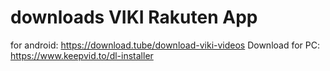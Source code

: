# downloads VIKI Rakuten App
for android: https://download.tube/download-viki-videos
Download for PC: https://www.keepvid.to/dl-installer
